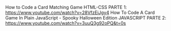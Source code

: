 How to Code a Card Matching Game
HTML-CSS PARTE 1: https://www.youtube.com/watch?v=28VfzEiJgy4
How To Code A Card Game In Plain JavaScript - Spooky Halloween Edition
JAVASCRIPT PARTE 2: https://www.youtube.com/watch?v=3uuQ3g92oPQ&t=0s